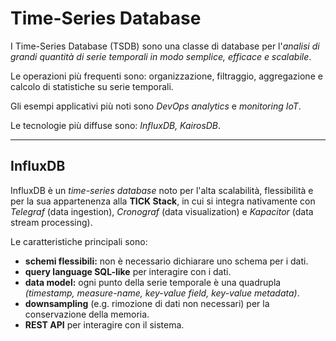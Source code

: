 # Time-Series Database
I Time-Series Database (TSDB) sono una classe di database per l'*analisi di grandi quantità di serie temporali in modo semplice, efficace e scalabile*.

Le operazioni più frequenti sono: organizzazione, filtraggio, aggregazione e calcolo di statistiche su serie temporali.

Gli esempi applicativi più noti sono *DevOps analytics* e *monitoring IoT*.

Le tecnologie più diffuse sono: *InfluxDB, KairosDB*.

---

## InfluxDB
InfluxDB è un *time-series database* noto per l'alta scalabilità, flessibilità e per la sua appartenenza alla **TICK Stack**, in cui si integra nativamente con *Telegraf* (data ingestion), *Cronograf* (data visualization) e *Kapacitor* (data stream processing).

Le caratteristiche principali sono:

* **schemi flessibili:** non è necessario dichiarare uno schema per i dati.
* **query language SQL-like** per interagire con i dati.
* **data model:** ogni punto della serie temporale è una quadrupla *(timestamp, measure-name, key-value field, key-value metadata)*.
* **downsampling** (e.g. rimozione di dati non necessari) per la conservazione della memoria.
* **REST API** per interagire con il sistema.
